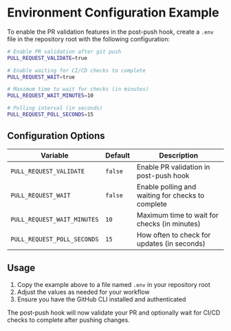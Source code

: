 # Environment Configuration Example

To enable the PR validation features in the post-push hook, create a `.env` file in the repository root with the following configuration:

```bash
# Enable PR validation after git push
PULL_REQUEST_VALIDATE=true

# Enable waiting for CI/CD checks to complete
PULL_REQUEST_WAIT=true

# Maximum time to wait for checks (in minutes)
PULL_REQUEST_WAIT_MINUTES=10

# Polling interval (in seconds)
PULL_REQUEST_POLL_SECONDS=15
```

## Configuration Options

| Variable | Default | Description |
|----------|---------|-------------|
| `PULL_REQUEST_VALIDATE` | `false` | Enable PR validation in post-push hook |
| `PULL_REQUEST_WAIT` | `false` | Enable polling and waiting for checks to complete |
| `PULL_REQUEST_WAIT_MINUTES` | `10` | Maximum time to wait for checks (in minutes) |
| `PULL_REQUEST_POLL_SECONDS` | `15` | How often to check for updates (in seconds) |

## Usage

1. Copy the example above to a file named `.env` in your repository root
2. Adjust the values as needed for your workflow
3. Ensure you have the GitHub CLI installed and authenticated

The post-push hook will now validate your PR and optionally wait for CI/CD checks to complete after pushing changes. 
